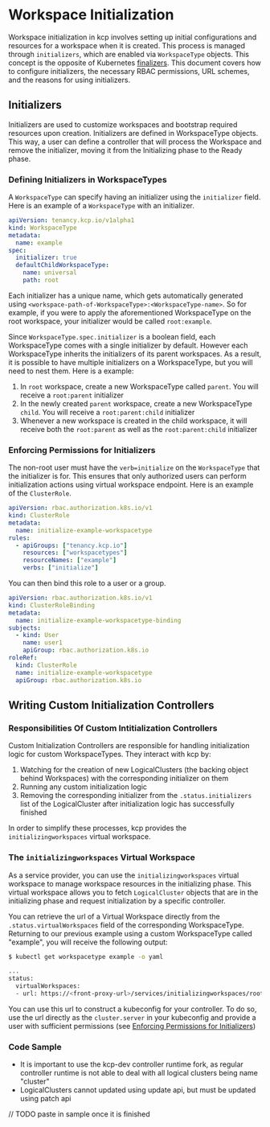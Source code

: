 # Workspace Initialization

Workspace initialization in kcp involves setting up initial configurations and resources for a workspace when it is created. This process is managed through `initializers`, which are enabled via `WorkspaceType` objects. This concept is the opposite of Kubernetes [finalizers](https://kubernetes.io/docs/concepts/overview/working-with-objects/finalizers/). This document covers how to configure initializers, the necessary RBAC permissions, URL schemes, and the reasons for using initializers.

## Initializers

Initializers are used to customize workspaces and bootstrap required resources upon creation. Initializers are defined in WorkspaceType objects. This way, a user can define a controller that will process the Workspace and remove the initializer, moving it from the Initializing phase to the Ready phase.

### Defining Initializers in WorkspaceTypes

A `WorkspaceType` can specify having an initializer using the `initializer` field. Here is an example of a `WorkspaceType` with an initializer.

```yaml
apiVersion: tenancy.kcp.io/v1alpha1
kind: WorkspaceType
metadata:
  name: example
spec:
  initializer: true
  defaultChildWorkspaceType:
    name: universal
    path: root
```

Each initializer has a unique name, which gets automatically generated using  `<workspace-path-of-WorkspaceType>:<WorkspaceType-name>`. So for example, if you were to apply the aforementioned WorkspaceType on the root workspace, your initializer would be called `root:example`.

Since `WorkspaceType.spec.initializer` is a boolean field, each WorkspaceType comes with a single initializer by default. However each WorkspaceType inherits the initializers of its parent workspaces. As a result, it is possible to have multiple initializers on a WorkspaceType, but you will need to nest them.
Here is a example:

1. In `root` workspace, create a new WorkspaceType called `parent`. You will receive a `root:parent` initializer
2. In the newly created `parent` workspace, create a new WorkspaceType `child`. You will receive a `root:parent:child` initializer
3. Whenever a new workspace is created in the child workspace, it will receive both the `root:parent` as well as the `root:parent:child` initializer

### Enforcing Permissions for Initializers

The non-root user must have the `verb=initialize` on the `WorkspaceType` that the initializer is for. This ensures that only authorized users can perform initialization actions using virtual workspace endpoint. Here is an example of the `ClusterRole`.

```yaml
apiVersion: rbac.authorization.k8s.io/v1
kind: ClusterRole
metadata:
  name: initialize-example-workspacetype
rules:
  - apiGroups: ["tenancy.kcp.io"]
    resources: ["workspacetypes"]
    resourceNames: ["example"]
    verbs: ["initialize"]
```

You can then bind this role to a user or a group.

```yaml
apiVersion: rbac.authorization.k8s.io/v1
kind: ClusterRoleBinding
metadata:
  name: initialize-example-workspacetype-binding
subjects:
  - kind: User
    name: user1
    apiGroup: rbac.authorization.k8s.io
roleRef:
  kind: ClusterRole
  name: initialize-example-workspacetype
  apiGroup: rbac.authorization.k8s.io
```

## Writing Custom Initialization Controllers

### Responsibilities Of Custom Intitialization Controllers

Custom Initialization Controllers are responsible for handling initialization logic for custom WorkspaceTypes. They interact with kcp by:

1. Watching for the creation of new LogicalClusters (the backing object behind Workspaces) with the corresponding initializer on them
2. Running any custom initialization logic
3. Removing the corresponding initializer from the `.status.initializers` list of the LogicalCluster after initialization logic has successfully finished

In order to simplify these processes, kcp provides the `initializingworkspaces` virtual workspace.

### The `initializingworkspaces` Virtual Workspace

As a service provider, you can use the `initializingworkspaces` virtual workspace to manage workspace resources in the initializing phase. This virtual workspace allows you to fetch `LogicalCluster` objects that are in the initializing phase and request initialization by a specific controller.

You can retrieve the url of a Virtual Workspace directly from the `.status.virtualWorkspaces` field of the corresponding WorkspaceType. Returning to our previous example using a custom WorkspaceType called "example", you will receive the following output:

```sh
$ kubectl get workspacetype example -o yaml

...
status:
  virtualWorkspaces:
  - url: https://<front-proxy-url>/services/initializingworkspaces/root:example
```

You can use this url to construct a kubeconfig for your controller. To do so, use the url directly as the `cluster.server` in your kubeconfig and provide a user with sufficient permissions (see [Enforcing Permissions for Initializers](#enforcing-permissions-for-initializers))

### Code Sample

* It is important to use the kcp-dev controller runtime fork, as regular controller runtime is not able to deal with all logical clusters being name "cluster"
* LogicalClusters cannot updated using update api, but must be updated using patch api

// TODO paste in sample once it is finished
